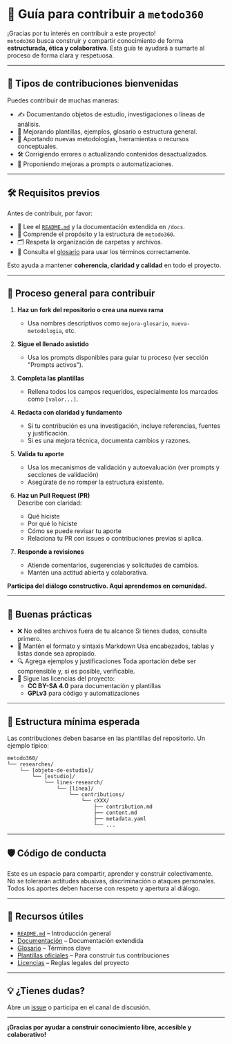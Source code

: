 # 🤝 Guía para contribuir a `metodo360`

¡Gracias por tu interés en contribuir a este proyecto!  
`metodo360` busca construir y compartir conocimiento de forma **estructurada, ética y colaborativa**. Esta guía te ayudará a sumarte al proceso de forma clara y respetuosa.

---

## 📝 Tipos de contribuciones bienvenidas

Puedes contribuir de muchas maneras:

- ✍️ Documentando objetos de estudio, investigaciones o líneas de análisis.
- 🧩 Mejorando plantillas, ejemplos, glosario o estructura general.
- 🧠 Aportando nuevas metodologías, herramientas o recursos conceptuales.
- 🛠️ Corrigiendo errores o actualizando contenidos desactualizados.
- 🤖 Proponiendo mejoras a prompts o automatizaciones.

---

## 🛠️ Requisitos previos

Antes de contribuir, por favor:

- 📖 Lee el [`README.md`](./README.md) y la documentación extendida en `/docs`.
- 🧭 Comprende el propósito y la estructura de `metodo360`.
- 🗂️ Respeta la organización de carpetas y archivos.
- 📘 Consulta el [glosario](./docs/glosario.md) para usar los términos correctamente.

Esto ayuda a mantener **coherencia, claridad y calidad** en todo el proyecto.

---

## 🚦 Proceso general para contribuir

1. **Haz un fork del repositorio o crea una nueva rama**

   - Usa nombres descriptivos como `mejora-glosario`, `nueva-metodologia`, etc.

2. **Sigue el llenado asistido**

   - Usa los prompts disponibles para guiar tu proceso (ver sección "Prompts activos").

3. **Completa las plantillas**

   - Rellena todos los campos requeridos, especialmente los marcados como `[valor...]`.

4. **Redacta con claridad y fundamento**

   - Si tu contribución es una investigación, incluye referencias, fuentes y justificación.
   - Si es una mejora técnica, documenta cambios y razones.

5. **Valida tu aporte**

   - Usa los mecanismos de validación y autoevaluación (ver prompts y secciones de validación)
   - Asegúrate de no romper la estructura existente.

6. **Haz un Pull Request (PR)**  
   Describe con claridad:

   - Qué hiciste
   - Por qué lo hiciste
   - Cómo se puede revisar tu aporte
   - Relaciona tu PR con issues o contribuciones previas si aplica.

7. **Responde a revisiones**
   - Atiende comentarios, sugerencias y solicitudes de cambios.
   - Mantén una actitud abierta y colaborativa.

**Participa del diálogo constructivo. Aquí aprendemos en comunidad.**

---

## 🚨 Buenas prácticas

- ❌ No edites archivos fuera de tu alcance
  Si tienes dudas, consulta primero.
- 🧾 Mantén el formato y sintaxis Markdown
  Usa encabezados, tablas y listas donde sea apropiado.
- 🔍 Agrega ejemplos y justificaciones
  Toda aportación debe ser comprensible y, si es posible, verificable.
- 🧩 Sigue las licencias del proyecto:
  - **CC BY-SA 4.0** para documentación y plantillas
  - **GPLv3** para código y automatizaciones

---

## 🧱 Estructura mínima esperada

Las contribuciones deben basarse en las plantillas del repositorio. Un ejemplo típico:

```text
metodo360/
└── researches/
    └── [objeto-de-estudio]/
        └── [estudio]/
            └── lines-research/
                └── [línea]/
                    └── contributions/
                        └── cXXX/
                            ├── contribution.md
                            ├── content.md
                            ├── metadata.yaml
                            └── ...
```

---

## 🛡️ Código de conducta

Este es un espacio para compartir, aprender y construir colectivamente.  
No se tolerarán actitudes abusivas, discriminación o ataques personales.  
Todos los aportes deben hacerse con respeto y apertura al diálogo.

---

## 🧠 Recursos útiles

- [`README.md`](./README.md) – Introducción general
- [Documentación](./docs) – Documentación extendida
- [Glosario](./docs/glosario.md) – Términos clave
- [Plantillas oficiales](./templates) – Para construir tus contribuciones
- [Licencias](./LICENSE) – Reglas legales del proyecto

---

## 💡 ¿Tienes dudas?

Abre un [issue](https://github.com/tu-usuario/metodo360/issues) o participa en el canal de discusión.

---

**¡Gracias por ayudar a construir conocimiento libre, accesible y colaborativo!**
